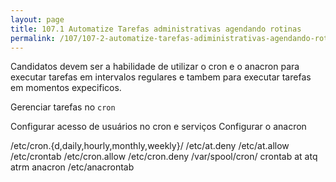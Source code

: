 ```yaml
---
layout: page
title: 107.1 Automatize Tarefas administrativas agendando rotinas
permalink: /107/107-2-automatize-tarefas-adiministrativas-agendando-rotinas
---
```


Candidatos devem ser a habilidade de utilizar o cron e o anacron para executar tarefas em intervalos regulares e tambem para executar tarefas em momentos expecificos.

Gerenciar tarefas no `cron`

Configurar acesso de usuários no cron e serviços
Configurar o anacron

/etc/cron.{d,daily,hourly,monthly,weekly}/
/etc/at.deny
/etc/at.allow
/etc/crontab
/etc/cron.allow
/etc/cron.deny
/var/spool/cron/
crontab
at
atq
atrm
anacron
/etc/anacrontab